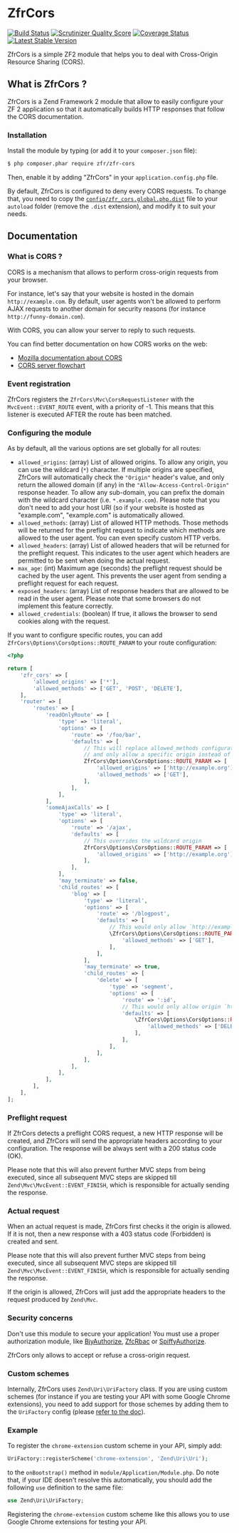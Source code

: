 # ZfrCors

[![Build Status](https://travis-ci.org/zf-fr/zfr-cors.png?branch=master)](https://travis-ci.org/zf-fr/zfr-cors)
[![Scrutinizer Quality Score](https://scrutinizer-ci.com/g/zf-fr/zfr-cors/badges/quality-score.png?s=47504d5f5a04f88fb40aebbd524d9d241c2ae588)](https://scrutinizer-ci.com/g/zf-fr/zfr-cors/)
[![Coverage Status](https://coveralls.io/repos/zf-fr/zfr-cors/badge.png?branch=master)](https://coveralls.io/r/zf-fr/zfr-cors?branch=master)
[![Latest Stable Version](https://poser.pugx.org/zfr/zfr-cors/v/stable.png)](https://packagist.org/packages/zfr/zfr-cors)

ZfrCors is a simple ZF2 module that helps you to deal with Cross-Origin Resource Sharing (CORS).

## What is ZfrCors ?

ZfrCors is a Zend Framework 2 module that allow to easily configure your ZF 2 application so that it automatically
builds HTTP responses that follow the CORS documentation.

### Installation

Install the module by typing (or add it to your `composer.json` file):

```sh
$ php composer.phar require zfr/zfr-cors
```

Then, enable it by adding "ZfrCors" in your `application.config.php` file.

By default, ZfrCors is configured to deny every CORS requests. To change that, you need to copy
the [`config/zfr_cors.global.php.dist`](config/zfr_cors.global.php.dist) file to your `autoload` folder
(remove the `.dist` extension), and modify it to suit your needs.

## Documentation

### What is CORS ?

CORS is a mechanism that allows to perform cross-origin requests from your browser.

For instance, let's say that your website is hosted in the domain `http://example.com`.
By default, user agents won't be allowed to perform AJAX requests to another domain for security
reasons (for instance `http://funny-domain.com`).

With CORS, you can allow your server to reply to such requests.

You can find better documentation on how CORS works on the web:

 * [Mozilla documentation about CORS](https://developer.mozilla.org/en-US/docs/HTTP/Access_control_CORS)
 * [CORS server flowchart](http://www.html5rocks.com/static/images/cors_server_flowchart.png)

### Event registration

ZfrCors registers the `ZfrCors\Mvc\CorsRequestListener` with the `MvcEvent::EVENT_ROUTE` event, with a priority
of -1. This means that this listener is executed AFTER the route has been matched.

### Configuring the module

As by default, all the various options are set globally for all routes:

- `allowed_origins`: (array) List of allowed origins. To allow any origin, you can use the wildcard (`*`) character. If
  multiple origins are specified, ZfrCors will automatically check the `"Origin"` header's value, and only return the
  allowed domain (if any) in the `"Allow-Access-Control-Origin"` response header. To allow any sub-domain, you can prefix 
  the domain with the wildcard character (i.e. `*.example.com`). Please note that you don't need to
  add your host URI (so if your website is hosted as "example.com", "example.com" is automatically allowed.
- `allowed_methods`: (array) List of allowed HTTP methods. Those methods will be returned for the preflight request to
  indicate which methods are allowed to the user agent. You can even specify custom HTTP verbs.
- `allowed_headers`: (array) List of allowed headers that will be returned for the preflight request. This indicates
  to the user agent which headers are permitted to be sent when doing the actual request.
- `max_age`: (int) Maximum age (seconds) the preflight request should be cached by the user agent. This prevents the
  user agent from sending a preflight request for each request.
- `exposed_headers`: (array) List of response headers that are allowed to be read in the user agent. Please note that
  some browsers do not implement this feature correctly.
- `allowed_credentials`: (boolean) If true, it allows the browser to send cookies along with the request.

If you want to configure specific routes, you can add `ZfrCors\Options\CorsOptions::ROUTE_PARAM` to your route configuration:

```php
<?php

return [
    'zfr_cors' => [
        'allowed_origins' => ['*'],
        'allowed_methods' => ['GET', 'POST', 'DELETE'],
    ],
    'router' => [
        'routes' => [
            'readOnlyRoute' => [
                'type' => 'literal',
                'options' => [
                    'route' => '/foo/bar',
                    'defaults' => [
                        // This will replace allowed_methods configuration to only allow GET requests
                        // and only allow a specific origin instead of the wildcard origin
                        ZfrCors\Options\CorsOptions::ROUTE_PARAM => [
                            'allowed_origins' => ['http://example.org'],
                            'allowed_methods' => ['GET'],
                        ],
                    ],
                ],
            ],
            'someAjaxCalls' => [
                'type' => 'literal',
                'options' => [
                    'route' => '/ajax',
                    'defaults' => [
                        // This overrides the wildcard origin
                        ZfrCors\Options\CorsOptions::ROUTE_PARAM => [
                            'allowed_origins' => ['http://example.org'],
                        ],
                    ],
                ],
                'may_terminate' => false,
                'child_routes' => [
                    'blog' => [
                        'type' => 'literal',
                        'options' => [
                            'route' => '/blogpost',
                            'defaults' => [
                                // This would only allow `http://example.org` to GET this route
                                \ZfrCors\Options\CorsOptions::ROUTE_PARAM => [
                                    'allowed_methods' => ['GET'],
                                ],
                            ],
                        ],
                        'may_terminate' => true,
                        'child_routes' => [
                            'delete' => [
                                'type' => 'segment',
                                'options' => [
                                    'route' => ':id',
                                    // This would only allow origin `http://example.org` to apply DELETE on this route
                                    'defaults' => [
                                        \ZfrCors\Options\CorsOptions::ROUTE_PARAM => [
                                            'allowed_methods' => ['DELETE'],
                                        ],
                                    ],
                                ],
                            ],
                        ],
                    ],
                ],
            ],
        ],
    ],
];
```

### Preflight request

If ZfrCors detects a preflight CORS request, a new HTTP response will be created, and ZfrCors will send the appropriate
headers according to your configuration. The response will be always sent with a 200 status code (OK).

Please note that this will also prevent further MVC steps from being executed, since all subsequent MVC steps are
skipped till `Zend\Mvc\MvcEvent::EVENT_FINISH`, which is responsible for actually sending the response.

### Actual request

When an actual request is made, ZfrCors first checks it the origin is allowed. If it is not, then a new response with
a 403 status code (Forbidden) is created and sent.

Please note that this will also prevent further MVC steps from being executed, since all subsequent MVC steps are
skipped till `Zend\Mvc\MvcEvent::EVENT_FINISH`, which is responsible for actually sending the response.

If the origin is allowed, ZfrCors will just add the appropriate headers to the request produced by `Zend\Mvc`.

### Security concerns

Don't use this module to secure your application! You must use a proper authorization module, like
[BjyAuthorize](https://github.com/bjyoungblood/BjyAuthorize), [ZfcRbac](https://github.com/ZF-Commons/ZfcRbac) or
[SpiffyAuthorize](https://github.com/spiffyjr/spiffy-authorize).

ZfrCors only allows to accept or refuse a cross-origin request.

### Custom schemes

Internally, ZfrCors uses `Zend\Uri\UriFactory` class. If you are using custom schemes (for instance if you are
testing your API with some Google Chrome extensions), you need to add support for those schemes by adding them to
the `UriFactory` config (please [refer to the doc](http://framework.zend.com/manual/2.2/en/modules/zend.uri.html#creating-a-new-custom-class-uri)).

### Example
To register the `chrome-extension` custom scheme in your API, simply add:

```php
UriFactory::registerScheme('chrome-extension', 'Zend\Uri\Uri');
```

to the `onBootstrap()` method in `module/Application/Module.php`. Do note that, if your IDE doesn't resolve this automatically, you should add the following `use` definition to the same file: 

```php
use Zend\Uri\UriFactory;
```

Registering the `chrome-extension` custom scheme like this allows you to use Google Chrome extensions for testing your API.
